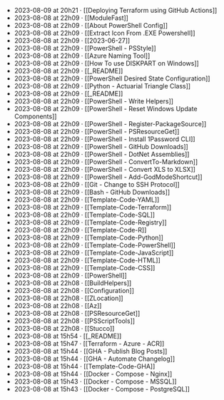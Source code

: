 - 2023-08-09 at 20h21 · [[Deploying Terraform using GitHub Actions]]
- 2023-08-08 at 22h09 · [[ModuleFast]]
- 2023-08-08 at 22h09 · [[About PowerShell Config]]
- 2023-08-08 at 22h09 · [[Extract Icon From .EXE Powershell]]
- 2023-08-08 at 22h09 · [[2023-06-27]]
- 2023-08-08 at 22h09 · [[PowerShell - PSStyle]]
- 2023-08-08 at 22h09 · [[Azure Naming Tool]]
- 2023-08-08 at 22h09 · [[How To use DISKPART on Windows]]
- 2023-08-08 at 22h09 · [[_README]]
- 2023-08-08 at 22h09 · [[PowerShell Desired State Configuration]]
- 2023-08-08 at 22h09 · [[Python - Actuarial Triangle Class]]
- 2023-08-08 at 22h09 · [[_README]]
- 2023-08-08 at 22h09 · [[PowerShell - Write Helpers]]
- 2023-08-08 at 22h09 · [[PowerShell - Reset Windows Update Components]]
- 2023-08-08 at 22h09 · [[PowerShell - Register-PackageSource]]
- 2023-08-08 at 22h09 · [[PowerShell - PSResourceGet]]
- 2023-08-08 at 22h09 · [[PowerShell - Install 1Password CLI]]
- 2023-08-08 at 22h09 · [[PowerShell - GitHub Downloads]]
- 2023-08-08 at 22h09 · [[PowerShell - DotNet Assemblies]]
- 2023-08-08 at 22h09 · [[PowerShell - ConvertTo-Markdown]]
- 2023-08-08 at 22h09 · [[PowerShell - Convert XLS to XLSX]]
- 2023-08-08 at 22h09 · [[PowerShell - Add-GodModeShortcut]]
- 2023-08-08 at 22h09 · [[Git - Change to SSH Protocol]]
- 2023-08-08 at 22h09 · [[Bash - GitHub Downloads]]
- 2023-08-08 at 22h09 · [[Template-Code-YAML]]
- 2023-08-08 at 22h09 · [[Template-Code-Terraform]]
- 2023-08-08 at 22h09 · [[Template-Code-SQL]]
- 2023-08-08 at 22h09 · [[Template-Code-Registry]]
- 2023-08-08 at 22h09 · [[Template-Code-R]]
- 2023-08-08 at 22h09 · [[Template-Code-Python]]
- 2023-08-08 at 22h09 · [[Template-Code-PowerShell]]
- 2023-08-08 at 22h09 · [[Template-Code-JavaScript]]
- 2023-08-08 at 22h09 · [[Template-Code-HTML]]
- 2023-08-08 at 22h09 · [[Template-Code-CSS]]
- 2023-08-08 at 22h09 · [[PowerShell]]
- 2023-08-08 at 22h08 · [[BuildHelpers]]
- 2023-08-08 at 22h08 · [[Configuration]]
- 2023-08-08 at 22h08 · [[ZLocation]]
- 2023-08-08 at 22h08 · [[Az]]
- 2023-08-08 at 22h08 · [[PSResourceGet]]
- 2023-08-08 at 22h08 · [[PSScriptTools]]
- 2023-08-08 at 22h08 · [[Stucco]]
- 2023-08-08 at 15h54 · [[_README]]
- 2023-08-08 at 15h47 · [[Terraform - Azure - ACR]]
- 2023-08-08 at 15h44 · [[GHA - Publish Blog Posts]]
- 2023-08-08 at 15h44 · [[GHA - Automate Changelog]]
- 2023-08-08 at 15h44 · [[Template-Code-GHA]]
- 2023-08-08 at 15h44 · [[Docker - Compose - Nginx]]
- 2023-08-08 at 15h43 · [[Docker - Compose - MSSQL]]
- 2023-08-08 at 15h43 · [[Docker - Compose - PostgreSQL]]
